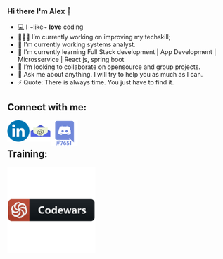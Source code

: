 ### Hi there I'm Alex 👋

<!--
**BrownNego/BrownNego** is a ✨ _special_ ✨ repository because its `README.md` (this file) appears on your GitHub profile.

Here are some ideas to get you started:

- 🔭 I’m currently working on ...
- 🌱 I’m currently learning ...
- 👯 I’m looking to collaborate on ...
- 🤔 I’m looking for help with ...
- 💬 Ask me about ...
- 📫 How to reach me: ...
- 😄 Pronouns: ...
- ⚡ Fun fact: ...
-->

- 💻 I ~like~ **love** coding
- 👨🏽‍💻 I’m currently working on improving my techskill;
- 🔭 I'm currently working systems analyst.
- 🌱 I'm currently learning Full Stack development | App Development | Microsservice | React js, spring boot
- 👯 I’m looking to collaborate on opensource and group projects.
- 💬 Ask me about anything. I will try to help you as much as I can.
- ⚡ Quote: There is always time. You just have to find it.

 ## Connect with me:
 
<a href="https://linkedin.com/in/oalexoliveira">
 <img align="left" alt="Linkedin logo" width="50px" src="/linkedin_img.png" />
</a>
<a href="https://linkedin.com/in/oalexoliveira">
 <img align="left" alt="Email logo" width="50px" src="/email_img.png" />
</a>
<a href="https://linkedin.com/in/oalexoliveira">
 <img align="left" alt="Discord perfil tag" width="60px" src="/Discord_img.png" />
</a>

<br /> <br />

## Training:
<a href="https://www.codewars.com/users/BrownNego">
 <img align="left" alt="Code Wars" width="200px" src="/codewars_img.png" />
</a>
